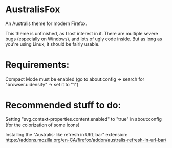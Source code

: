 # AustralisFox
An Australis theme for modern Firefox.

This theme is unfinished, as I lost interest in it. There are multiple severe bugs (especially on Windows), and lots of ugly code inside. But as long as you're using Linux, it should be fairly usable.

# Requirements:

Compact Mode must be enabled (go to about:config -> search for "browser.uidensity" -> set it to "1")

# Recommended stuff to do:

Setting "svg.context-properties.content.enabled" to "true" in about:config (for the colorization of some icons)

Installing the "Australis-like refresh in URL bar" extension: https://addons.mozilla.org/en-CA/firefox/addon/australis-refresh-in-url-bar/
